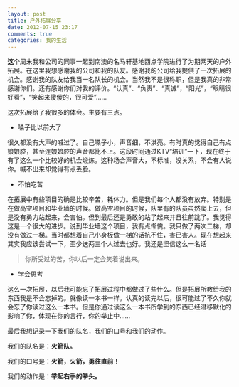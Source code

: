 ```yaml
---
layout: post
title: 户外拓展分享
date: 2012-07-15 23:17
comments: true
categories: 我的生活
---
```

**这**个周末我和公司的同事一起到南澳的名马轩基地西点学院进行了为期两天的户外拓展。在这里我想感谢我的公司和我的队友。感谢我的公司给我提供了一次拓展的机会。感谢我的队友给我当一名队长的机会。当然我不是很称职，但是我真的非常感谢你们。还有感谢你们对我的评价。“认真”、“负责”、“真诚”，“阳光”，“眼睛很好看”，“笑起来傻傻的，很可爱”......

<!-- more -->
这次拓展给了我很多的体会。主要有三点。

- 嗓子比以前大了 
	
很久都没有大声的喊过了。自己嗓子小，声音细，不洪亮。有时真的觉得自己有点娘娘腔，甚至连娘娘腔的声音都比不上。这段时间通过KTV“培训”一下，现在终于有了这么一个比较好的机会煅炼。这种场合声音大，不标准，没关系，不会有人说你。喊不出来却觉得有点丢脸。

- 不怕吃苦

在拓展中有些项目的确是比较辛苦，耗体力。但是我们每个人都没有放弃。特别是在做高空项目和毕业墙的时候。做高空项目的时候，队里有的队员虽然爬上去，但是没有勇力站起来，会害怕。但到最后还是勇敢的站了起来并且往前跳了。我觉得这是一个很大的进步。说到毕业墙这个项目，我有点惭愧。我只做了两次二梯，却没有做过一梯。当时都想着自己小身板做一梯的话抗不住，害已害人。现在想起来其实我应该尝试一下，至少送两三个人过去也好。我还是坚信这么一名话
>你所受过的苦，你以后一定会笑着说出来。 

- 学会思考

这么一次拓展，以后我可能忘了拓展过程中都做过了些什么。但是拓展所教给我的东西我是不会忘掉的。就像读一本书一样。认真的读完以后，很可能过了不久你就会忘了你读过这么一本书。但是你通过读这么一本书所学到的东西已经潜移默化的影响了你，体现在你的言行，你的举止中......

最后我想记录一下我们的队名，我们的口号和我们的动作。

我们的队名是：**火箭队。**

我们的口号是：**火箭，火箭，勇往直前！**

我们的动作是：**举起右手的拳头。**
